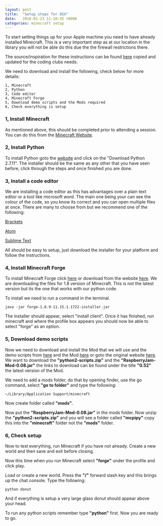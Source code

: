 ```yaml
---
layout: post
title:  "Setup steps for OSX"
date:   2016-01-23 11:10:35 +0000
categories: minecraft setup
---
```


To start setting things up for your Apple machine you need to have already installed Minecraft. This is a very important step as at our location in the library you will not be able do this due the the firewall restrictions there.

The source/inspiration for these instructions can be found [here](http://www.instructables.com/id/Python-coding-for-Minecraft/?ALLSTEPS) copied and updated for the coding clubs needs.

We need to download and install the following, check below for more details:

	1, Minecraft
	2, Python
	3, Code editor
	4, Minecraft Forge
	5, Download demo scripts and the Mods required
	6, Check everything is setup
    
    
### 1, Install Minecraft
As mentioned above, this should be completed prior to attending a session. You can do this from the [Minecraft Website](https://minecraft.net/).


### 2, Install Python
To install Python goto the [website](https://www.python.org/downloads/) and click on the "Download Python 2.7.11". The installer should be the same as any other that you have seen before, click through the steps and once finished you are done.


### 3, Install a code editor
We are installing a code editor as this has advantages over a plain text editor or a tool like microsoft word. The main one being your can see the colour of the code, so you know its correct and you can open multiple files at once. There are many to choose from but we recommend one of the following:

[Brackets](http://brackets.io/)

[Atom](https://atom.io/)

[Sublime Text](http://www.sublimetext.com/)

All should be easy to setup, just download the installer for your platform and follow the instructions.


### 4, Install Minecraft Forge
To install Minecraft Forge click [here](/minecraft-setup/files/forge-1.8.9-11.15.1.1722-installer.jar) or download from the website [here](http://files.minecraftforge.net/). We are downloading the files for 1.8 version of Minecraft. This is not the latest version but its the one that works with our python code. 

To install we need to run a command in the terminal.

    java -jar forge-1.8.9-11.15.1.1722-installer.jar
    
The installer should appear, select "install client". Once it has finished, run minecraft and where the profile box appears you should now be able to select "forge" as an option.


### 5, Download demo scripts
Now we need to download and install the Mod that we will use and the demo scripts from [here](/minecraft-setup/files/python2-scripts.zip) and the Mod [here](/minecraft-setup/files/RaspberryJamMod.jar) or goto the original website [here](https://github.com/arpruss/raspberryjammod/releases). We want to download the **"python2-scripts.zip"** and the **"RaspberryJam-Mod-0.08.jar"** the links to download can be found under the title **"0.52"** the latest version of the Mod.

We need to add a mods folder, do that by opening finder, use the go command, select **"go to folder"** and type the following:

	~/Library/Application Support/minecraft

Now create folder called **"mods"**.

Now put the **"RaspberryJam-Mod-0.08.jar"** in the mods folder. Now unzip the **"python2-scripts.zip"** and you will see a folder called **"mcpipy"** copy this into the **"minecraft"** folder not the **"mods"** folder.


### 6, Check setup
Now to test everything, run Minecraft if you have not already. Create a new world and then save and exit before closing.

Now this time when you run Minecraft select **"forge"** under the profile and click play.

Load or create a new world. Press the **"/"** forward slash key and this brings up the chat console. Type the following:

	python donut

And if everything is setup a very large glass donut should appear above your head.

To run any python scripts remember type **"python"** first. Now you are ready to go.


